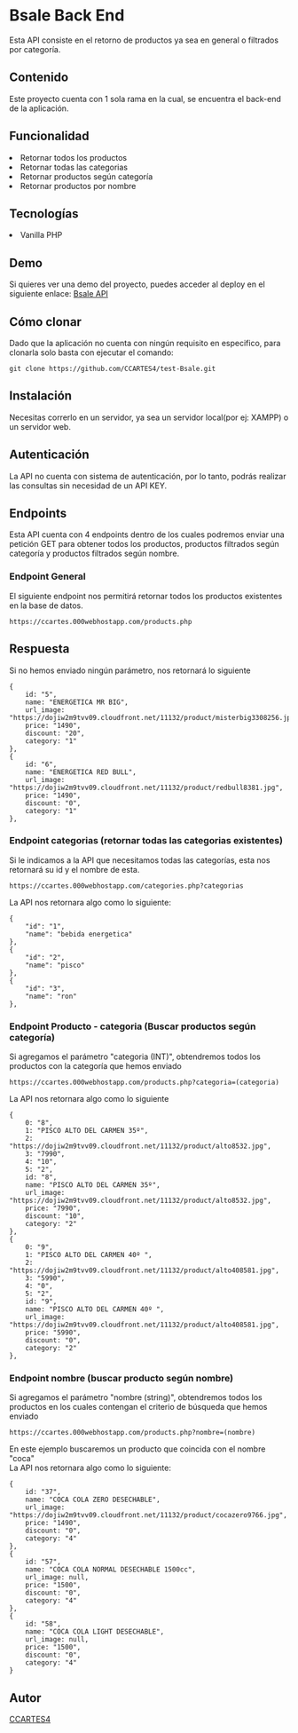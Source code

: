 # Bsale Back End

Esta API consiste en el retorno de productos ya sea en general o filtrados por categoría.

## Contenido  
Este proyecto cuenta con 1 sola rama en la cual, se encuentra el back-end de la aplicación.  

## Funcionalidad

<li> Retornar todos los productos
<li> Retornar todas las categorias
<li> Retornar productos según categoría
<li> Retornar productos por nombre 

## Tecnologías

<li> Vanilla PHP

## Demo

Si quieres ver una demo del proyecto, puedes acceder al deploy en el siguiente enlace: <a href="https://ccartes.000webhostapp.com/products.php/">Bsale API </a>

## Cómo clonar

Dado que la aplicación no cuenta con ningún requisito en especifico, para clonarla solo basta con ejecutar el comando: 
~~~ 
git clone https://github.com/CCARTES4/test-Bsale.git
~~~

## Instalación 

Necesitas correrlo en un servidor, ya sea un servidor local(por ej: XAMPP) o un servidor web.

## Autenticación 

La API no cuenta con sistema de autenticación, por lo tanto, podrás realizar las consultas sin necesidad de un API KEY.

## Endpoints 

Esta API cuenta con 4 endpoints dentro de los cuales podremos enviar una petición GET para obtener todos los productos, productos filtrados según categoría y productos filtrados según nombre.

### Endpoint General
El siguiente endpoint nos permitirá retornar todos los productos existentes en la base de datos.
~~~ 
https://ccartes.000webhostapp.com/products.php
~~~

## Respuesta

Si no hemos enviado ningún parámetro, nos retornará lo siguiente

~~~ 
{
    id: "5",
    name: "ENERGETICA MR BIG",
    url_image: "https://dojiw2m9tvv09.cloudfront.net/11132/product/misterbig3308256.jpg",
    price: "1490",
    discount: "20",
    category: "1"
},
{
    id: "6",
    name: "ENERGETICA RED BULL",
    url_image: "https://dojiw2m9tvv09.cloudfront.net/11132/product/redbull8381.jpg",
    price: "1490",
    discount: "0",
    category: "1"
},
~~~

### Endpoint categorias (retornar todas las categorias existentes)
Si le indicamos a la API que necesitamos todas las categorías, esta nos retornará su id y el nombre de esta.
~~~ 
https://ccartes.000webhostapp.com/categories.php?categorias
~~~

La API nos retornara algo como lo siguiente: 

~~~ 
{
    "id": "1",
    "name": "bebida energetica"
},
{
    "id": "2",
    "name": "pisco"
},
{
    "id": "3",
    "name": "ron"
},
~~~

### Endpoint Producto - categoria (Buscar productos según categoría)
Si agregamos el parámetro "categoria (INT)", obtendremos todos los productos con la categoría que hemos enviado
~~~ 
https://ccartes.000webhostapp.com/products.php?categoria=(categoria)
~~~

La API nos retornara algo como lo siguiente

~~~ 
{
    0: "8",
    1: "PISCO ALTO DEL CARMEN 35º",
    2: "https://dojiw2m9tvv09.cloudfront.net/11132/product/alto8532.jpg",
    3: "7990",
    4: "10",
    5: "2",
    id: "8",
    name: "PISCO ALTO DEL CARMEN 35º",
    url_image: "https://dojiw2m9tvv09.cloudfront.net/11132/product/alto8532.jpg",
    price: "7990",
    discount: "10",
    category: "2"
},
{
    0: "9",
    1: "PISCO ALTO DEL CARMEN 40º ",
    2: "https://dojiw2m9tvv09.cloudfront.net/11132/product/alto408581.jpg",
    3: "5990",
    4: "0",
    5: "2",
    id: "9",
    name: "PISCO ALTO DEL CARMEN 40º ",
    url_image: "https://dojiw2m9tvv09.cloudfront.net/11132/product/alto408581.jpg",
    price: "5990",
    discount: "0",
    category: "2"
},
~~~

### Endpoint nombre (buscar producto según nombre)
Si agregamos el parámetro "nombre (string)", obtendremos todos los productos en los cuales contengan el criterio de búsqueda que hemos enviado
~~~ 
https://ccartes.000webhostapp.com/products.php?nombre=(nombre)
~~~

En este ejemplo buscaremos un producto que coincida con el nombre "coca"  
La API nos retornara algo como lo siguiente: 

~~~ 
{
    id: "37",
    name: "COCA COLA ZERO DESECHABLE",
    url_image: "https://dojiw2m9tvv09.cloudfront.net/11132/product/cocazero9766.jpg",
    price: "1490",
    discount: "0",
    category: "4"
},
{
    id: "57",
    name: "COCA COLA NORMAL DESECHABLE 1500cc",
    url_image: null,
    price: "1500",
    discount: "0",
    category: "4"
},
{
    id: "58",
    name: "COCA COLA LIGHT DESECHABLE",
    url_image: null,
    price: "1500",
    discount: "0",
    category: "4"
}
~~~


## Autor

<a href="https://github.com/CCARTES4"> CCARTES4</a>